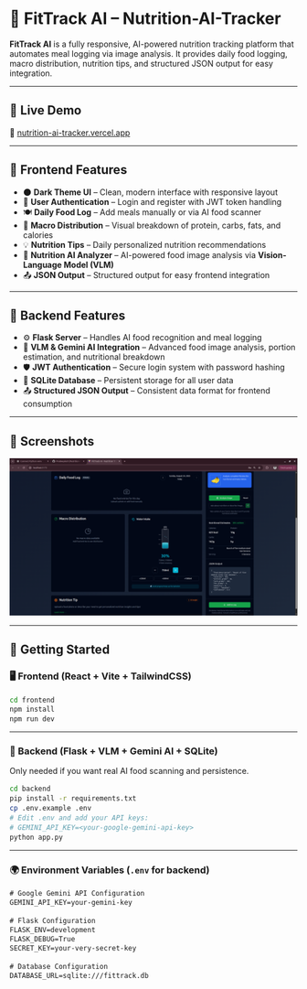 # 🥗 FitTrack AI – Nutrition-AI-Tracker

**FitTrack AI** is a fully responsive, AI-powered nutrition tracking platform that automates meal logging via image analysis. It provides daily food logging, macro distribution, nutrition tips, and structured JSON output for easy integration.

---

## 🚀 Live Demo

🔗 [nutrition-ai-tracker.vercel.app](https://nutrition-ai-tracker.vercel.app)

---

## 🎨 Frontend Features

- 🌑 **Dark Theme UI** – Clean, modern interface with responsive layout  
- 🔐 **User Authentication** – Login and register with JWT token handling  
- 🍽️ **Daily Food Log** – Add meals manually or via AI food scanner  
- 🥗 **Macro Distribution** – Visual breakdown of protein, carbs, fats, and calories  
- 💡 **Nutrition Tips** – Daily personalized nutrition recommendations  
- 🤖 **Nutrition AI Analyzer** – AI-powered food image analysis via **Vision-Language Model (VLM)**  
- 📤 **JSON Output** – Structured output for easy frontend integration  

---

## 🧠 Backend Features

- ⚙️ **Flask Server** – Handles AI food recognition and meal logging  
- 🧠 **VLM & Gemini AI Integration** – Advanced food image analysis, portion estimation, and nutritional breakdown  
- 🛡️ **JWT Authentication** – Secure login system with password hashing  
- 💾 **SQLite Database** – Persistent storage for all user data  
- 📤 **Structured JSON Output** – Consistent data format for frontend consumption  

---

## 📸 Screenshots

![Dashboard Screenshot](https://github.com/Pradeepks01/Nutrition-AI-Tracker/blob/bebe308835e9b113bef5fdf23a88ad0827d5f8f6/Screenshot%20from%202025-08-24%2016-01-07.png)

---

## 🔧 Getting Started

### 🖥️ Frontend (React + Vite + TailwindCSS)

```bash
cd frontend
npm install
npm run dev
```
---

### 🔁 Backend (Flask + VLM + Gemini AI + SQLite)

Only needed if you want real AI food scanning and persistence.

```bash
cd backend
pip install -r requirements.txt
cp .env.example .env
# Edit .env and add your API keys:
# GEMINI_API_KEY=<your-google-gemini-api-key>
python app.py
```
---

### 🌍 Environment Variables (`.env` for backend)

```env
# Google Gemini API Configuration
GEMINI_API_KEY=your-gemini-key

# Flask Configuration
FLASK_ENV=development
FLASK_DEBUG=True
SECRET_KEY=your-very-secret-key

# Database Configuration
DATABASE_URL=sqlite:///fittrack.db

```
